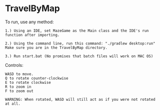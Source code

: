 # TravelByMap

To run, use any method:

    1.) Using an IDE, set MazeGame as the Main class and the IDE's run function after importing.

    2.) Using the command line, run this command: "./gradlew desktop:run"
    Make sure you are in the TravelByMap directory.

    3.) Run start.bat (No promises that batch files will work on MAC OS)

Controls:

    WASD to move.
    Q to rotate counter-clockwise
    E to rotate clockwise
    R to zoom in
    F to zoom out

    WARNING: When rotated, WASD will still act as if you were not rotated at all.